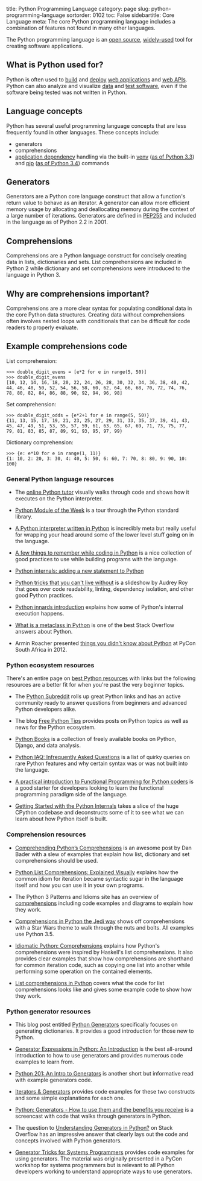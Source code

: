 title: Python Programming Language
category: page
slug: python-programming-language
sortorder: 0102
toc: False
sidebartitle: Core Language
meta: The core Python programming language includes a combination of features not found in many other languages.


The Python programming language is an 
[open source](https://www.python.org/downloads/source/), 
[widely-used](/why-use-python.html) tool for 
creating software applications.


## What is Python used for?
Python is often used to [build](/web-frameworks.html) and [deploy](/deployment.html) 
[web applications](/web-development.html) and 
[web APIs](/application-programming-interfaces.html). Python
can also analyze and visualize [data](/data.html) 
and [test software](/testing.html), even if the software being
tested was not written in Python.


## Language concepts
Python has several useful programming language concepts that are less 
frequently found in other languages. These concepts include:

* generators
* comprehensions
* [application dependency](/application-dependencies.html) handling via 
  the built-in [venv](https://www.python.org/dev/peps/pep-0405/) 
  ([as of Python 3.3](https://docs.python.org/3/whatsnew/3.3.html)) and
  [pip](https://www.python.org/dev/peps/pep-0453/) 
  ([as of Python 3.4](https://docs.python.org/3/whatsnew/3.4.html))
  commands


## Generators
Generators are a Python core language construct that allow a function's return
value to behave as an iterator. A generator can allow more efficient 
memory usage by allocating and deallocating memory during the context of a 
large number of iterations. Generators are defined in 
[PEP255](https://www.python.org/dev/peps/pep-0255/) and included in the
language as of Python 2.2 in 2001.


## Comprehensions
Comprehensions are a Python language construct for concisely creating data
in lists, dictionaries and sets. List comprehensions are included in Python 2
while dictionary and set comprehensions were introduced to the language in
Python 3.


## Why are comprehensions important?
Comprehensions are a more clear syntax for populating conditional data in the 
core Python data structures. Creating data without comprehensions often 
involves nested loops with conditionals that can be difficult for code
readers to properly evaluate.


## Example comprehensions code
List comprehension:

    >>> double_digit_evens = [e*2 for e in range(5, 50)]
    >>> double_digit_evens
    [10, 12, 14, 16, 18, 20, 22, 24, 26, 28, 30, 32, 34, 36, 38, 40, 42, 44, 46, 48, 50, 52, 54, 56, 58, 60, 62, 64, 66, 68, 70, 72, 74, 76, 78, 80, 82, 84, 86, 88, 90, 92, 94, 96, 98]


Set comprehension:

    >>> double_digit_odds = {e*2+1 for e in range(5, 50)}
    {11, 13, 15, 17, 19, 21, 23, 25, 27, 29, 31, 33, 35, 37, 39, 41, 43, 45, 47, 49, 51, 53, 55, 57, 59, 61, 63, 65, 67, 69, 71, 73, 75, 77, 79, 81, 83, 85, 87, 89, 91, 93, 95, 97, 99}

Dictionary comprehension:
    
    >>> {e: e*10 for e in range(1, 11)}
    {1: 10, 2: 20, 3: 30, 4: 40, 5: 50, 6: 60, 7: 70, 8: 80, 9: 90, 10: 100}


### General Python language resources
* The [online Python tutor](http://www.pythontutor.com/) visually walks
  through code and shows how it executes on the Python interpreter.

* [Python Module of the Week](https://pymotw.com/3/) is a tour
  through the Python standard library.

* [A Python interpreter written in Python](http://aosabook.org/en/500L/a-python-interpreter-written-in-python.html)
  is incredibly meta but really useful for wrapping your head around some
  of the lower level stuff going on in the language.

* [A few things to remember while coding in Python](http://satyajit.ranjeev.in/2012/05/17/python-a-few-things-to-remember.html)
  is a nice collection of good practices to use while building programs
  with the language. 

* [Python internals: adding a new statement to Python](http://eli.thegreenplace.net/2010/06/30/python-internals-adding-a-new-statement-to-python/)

* [Python tricks that you can't live without](http://www.slideshare.net/audreyr/python-tricks-that-you-cant-live-without)
  is a slideshow by Audrey Roy that goes over code readability, linting,
  dependency isolation, and other good Python practices.

* [Python innards introduction](http://tech.blog.aknin.name/2010/04/02/pythons-innards-introduction/)
  explains how some of Python's internal execution happens.

* [What is a metaclass in Python](http://stackoverflow.com/questions/100003/what-is-a-metaclass-in-python)
  is one of the best Stack Overflow answers about Python.

* Armin Roacher presented [things you didn't know about Python](https://speakerdeck.com/mitsuhiko/didntknow)
  at PyCon South Africa in 2012.


### Python ecosystem resources
There's an entire page on [best Python resources](/best-python-resources.html)
with links but the following resources are a better fit for when you're past 
the very beginner topics.

* The [Python Subreddit](http://www.reddit.com/r/python) rolls up great
  Python links and has an active community ready to answer questions from
  beginners and advanced Python developers alike.

* The blog [Free Python Tips](http://freepythontips.wordpress.com/) provides
  posts on Python topics as well as news for the Python ecosystem.

* [Python Books](http://pythonbooks.revolunet.com/) is a collection of freely
  available books on Python, Django, and data analysis.

* [Python IAQ: Infrequently Asked Questions](http://norvig.com/python-iaq.html)
  is a list of quirky queries on rare Python features and why certain syntax
  was or was not built into the language.

* [A practical introduction to Functional Programming for Python coders](https://codesachin.wordpress.com/2016/04/03/a-practical-introduction-to-functional-programming-for-python-coders/)
  is a good starter for developers looking to learn the functional 
  programming paradigm side of the language.

* [Getting Started with the Python Internals](http://akaptur.com/blog/2014/08/03/getting-started-with-python-internals/)
  takes a slice of the huge CPython codebase and deconstructs some of
  it to see what we can learn about how Python itself is built.


### Comprehension resources
* [Comprehending Python’s Comprehensions](https://dbader.org/blog/list-dict-set-comprehensions-in-python#intro)
  is an awesome post by Dan Bader with a slew of examples that explain
  how list, dictionary and set comprehensions should be used.

* [Python List Comprehensions: Explained Visually](http://treyhunner.com/2015/12/python-list-comprehensions-now-in-color/)
  explains how the common idiom for iteration became syntactic sugar in
  the language itself and how you can use it in your own programs.

* The Python 3 Patterns and Idioms site has an overview of 
  [comprehensions](http://python-3-patterns-idioms-test.readthedocs.org/en/latest/Comprehensions.html)
  including code examples and diagrams to explain how they work.

* [Comprehensions in Python the Jedi way](https://gist.github.com/mjhea0/1c0031bd6fcd9263f844)
  shows off comprehensions with a Star Wars theme to walk through the nuts
  and bolts. All examples use Python 3.5.

* [Idiomatic Python: Comprehensions](https://blogs.msdn.microsoft.com/pythonengineering/2016/03/14/idiomatic-python-comprehensions/)
  explains how Python's comprehensions were inspired by Haskell's list
  comprehensions. It also provides clear examples that show how comprehensions
  are shorthand for common iteration code, such as copying one list into
  another while performing some operation on the contained elements.

* [List comprehensions in Python](http://www.pythonforbeginners.com/basics/list-comprehensions-in-python)
  covers what the code for list comprehensions looks like and gives some
  example code to show how they work.


### Python generator resources
* This blog post entitled 
  [Python Generators](http://rdrewd.blogspot.com/2014/02/python-generators.html)
  specifically focuses on generating dictionaries. It provides a good 
  introduction for those new to Python.

* [Generator Expressions in Python: An Introduction](https://dbader.org/blog/python-generator-expressions#intro)
  is the best all-around introduction to how to use generators and
  provides numerous code examples to learn from.

* [Python 201: An Intro to Generators](http://www.blog.pythonlibrary.org/2014/01/27/python-201-an-intro-to-generators/)
  is another short but informative read with example generators code.

* [Iterators & Generators](http://anandology.com/python-practice-book/iterators.html)
  provides code examples for these two constructs and some simple explanations
  for each one.

* [Python: Generators - How to use them and the benefits you receive](https://www.youtube.com/watch?v=bD05uGo_sVI)
  is a screencast with code that walks through generators in Python.

* The question to [Understanding Generators in Python?](http://stackoverflow.com/questions/1756096/understanding-generators-in-python)
  on Stack Overflow has an impressive answer that clearly lays out the
  code and concepts involved with Python generators.

* [Generator Tricks for Systems Programmers](http://www.dabeaz.com/generators/)
  provides code examples for using generators. The material was originally
  presented in a PyCon workshop for systems programmers but is relevant to
  all Python developers working to understand appropriate ways to use
  generators.

